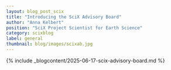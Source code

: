 ```yaml
---
layout: blog_post_scix
title: "Introducing the SciX Advisory Board"
author: "Anna Kelbert"
position: "SciX Project Scientist for Earth Science"
category: scixblog
label: general
thumbnail: blog/images/scixab.jpg
---
```


{% include _blogcontent/2025-06-17-scix-advisory-board.md %}
